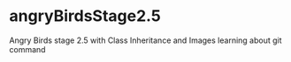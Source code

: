 # angryBirdsStage2.5
Angry Birds stage 2.5 with Class Inheritance and Images
learning about git command
